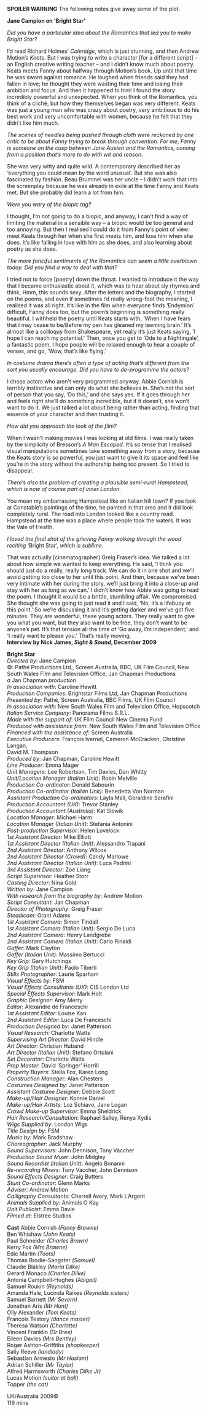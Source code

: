 
**SPOILER WARNING** The following notes give away some of the plot.

**Jane Campion on ‘Bright Star’**

_Did you have a particular idea about the Romantics that led you to make  _Bright Star_?_

I’d read Richard Holmes’ _Coleridge_, which is just stunning, and then Andrew Motion’s _Keats_. But I was trying to write a character [for a different script] – an English creative writing teacher – and I didn’t know much about poetry. Keats meets Fanny about halfway through Motion’s book. Up until that time he was sworn against romance. He laughed when friends said they had fallen in love; he thought they were wasting their time and losing their ambition and focus. And then it happened to him! I found the story incredibly powerful and unexpected. When you think of the Romantics, you think of a cliché, but how they themselves began was very different. Keats was just a young man who was crazy about poetry, very ambitious to do his best work and very uncomfortable with women, because he felt that they didn’t like him much.

_The scenes of needles being pushed through cloth were reckoned by one critic to be about Fanny trying to break through convention. For me, Fanny is someone on the cusp between Jane Austen and the Romantics, coming from a position that’s more to do with wit and reason._

She was very witty and quite wild. A contemporary described her as ‘everything you could mean by the word unusual’. But she was also fascinated by fashion. Beau Brummel was her uncle – I didn’t work that into the screenplay because he was already in exile at the time Fanny and Keats met. But she probably did learn a lot from him.

_Were you wary of the biopic tag?_

I thought, I’m not going to do a biopic, and anyway, I can’t find a way of limiting the material in a sensible way – a biopic would be too general and too annoying. But then I realised I could do it from Fanny’s point of view: meet Keats through her when she first meets him, and lose him when she does. It’s like falling in love with him as she does, and also learning about poetry as  she does.

_The more fanciful sentiments of the Romantics can seem a little overblown today. Did you find a way to deal with that?_

I tried not to force [poetry] down the throat. I wanted to introduce it the way that I became enthusiastic about it, which was to hear about sly rhymes and think, Hmm, this sounds sexy. After the letters and the biography, I started on the poems, and even if sometimes I’d really wrong-foot the meaning, I realised it was all right. It’s like in the film when everyone finds ‘Endymion’ difficult, Fanny does too, but the poem’s beginning is something really beautiful. I withheld the poetry until Keats starts with, ‘When I have fears that I may cease to be/Before my pen has gleaned my teeming brain.’ It’s almost like a soliloquy from Shakespeare, yet really it’s just Keats saying, ‘I hope I can reach my potential.’ Then, once you get to ‘Ode to a Nightingale’, a fantastic poem, I hope people will be relaxed enough to hear a couple of verses, and go, ‘Wow, that’s like flying.’

_In costume drama there’s often a type of acting that’s different from the sort you usually encourage. Did you have to de-programme the actors?_

I chose actors who aren’t very programmed anyway. Abbie Cornish is terribly instinctive and can only do what she believes in. She’s not the sort of person that you say, ‘Do this,’ and she says yes. If it goes through her and feels right she’ll do something incredible, but if it doesn’t, she won’t want to do it. We just talked a lot about being rather than acting, finding that essence of your character and then trusting it.

_How did you approach the look of the film?_

When I wasn’t making movies I was looking at old films. I was really taken by the simplicity of Bresson’s _A Man Escaped_. It’s so tense that I realised visual manipulations sometimes take something away from a story, because the Keats story is so powerful, you just want to give it its space and feel like you’re in the story without the authorship being too present. So I tried to disappear.

_There’s also the problem of creating a plausible semi-rural Hampstead, which is now of course part of inner London._

You mean my embarrassing Hampstead like an Italian hill town? If you look at Constable’s paintings of the time, he painted in that area and it did look completely rural. The road into London looked like a country road. Hampstead at the time was a place where people took the waters. It was the Vale  of Health.

_I loved the final shot of the grieving Fanny walking through the wood reciting_ ‘Bright Star’, _which is sublime._

That was actually [cinematographer] Greig Fraser’s idea. We talked a lot about how simple we wanted to keep everything. He said, ‘I think you should just do a really, really long track. We can do it in one shot and we’ll avoid getting too close to her until this point. And then, because we’ve been very intimate with her during the story, we’ll just bring it into a close-up and stay with her as long as we can.’ I didn’t know how Abbie was going to read the poem. I thought it would be a brittle, stumbling affair. We compromised. She thought she was going to just read it and I said, ‘No, it’s a lifebuoy at this point.’ So we’re discussing it and it’s getting darker and we’ve got five minutes. They are wonderful, these young actors. They really want to give you what you want, but they also want to be free, they don’t want to be anyone’s pet. It’s that tension all the time of ‘Go away, I’m independent,’ and ‘I really want to please you.’ That’s really moving.<br>
**Interview by Nick James, _Sight & Sound_, December 2009**<br>


**Bright Star**<br>
_Directed by_: Jane Campion  
©: Pathé Productions Ltd., Screen Australia, BBC, UK Film Council, New South Wales Film and Television Office, Jan Chapman Productions  
_a_ Jan Chapman _production_  
_In association with_: Caroline Hewitt  
_Production Companies_: Brightstar Films Ltd, Jan Chapman Productions  
_Presented by_: Pathé, Screen Australia, BBC Films, UK Film Council  
_In association with_: New South Wales Film and Television Office, Hopscotch  
_Italian Service Company_: Panorama Films S.R.L.  
_Made with the support of_:  UK Film Council New Cinema Fund  
_Produced with assistance from_:  New South Wales Film and Television Office  
_Financed with the assistance of_: Screen Australia  
_Executive Producers_: François Ivernel, Cameron McCracken, Christine Langan,  
David M. Thompson  
_Produced by_: Jan Chapman, Caroline Hewitt  
_Line Producer_: Emma Mager  
_Unit Managers_: Lee Robertson, Tim Davies, Dan Whitty  
_Unit/Location Manager (Italian Unit)_: Robin Melville  
_Production Co-ordinator_: Donald Sabourin  
_Production Co-ordinator (Italian Unit)_: Benedetta Von Norman  
_Assistant Production Co-ordinators_: Layla Mall, Geraldine Serafini  
_Production Accountant (UK)_: Trevor Stanley  
_Production Accountant (Australia)_: Kat Slowik  
_Location Manager_: Michael Harm  
_Location Manager (Italian Unit)_: Stefania Antonini  
_Post-production Supervisor_: Helen Lovelock  
_1st Assistant Director_: Mike Elliott  
_1st Assistant Director (Italian Unit)_: Alessandro Trapani  
_2nd Assistant Director_: Anthony Wilcox  
_2nd Assistant Director (Crowd)_: Candy Marlowe  
_2nd Assistant Director (Italian Unit)_: Luca Padrini  
_3rd Assistant Director_: Zoe Liang  
_Script Supervisor_: Heather Storr  
_Casting Director_: Nina Gold  
_Written by:_ Jane Campion  
_With research from the biography by_: Andrew Motion  
_Script Consultant_: Jan Chapman  
_Director of Photography_: Greig Fraser  
_Steadicam_: Grant Adams  
_1st Assistant Camera_: Simon Tindall  
_1st Assistant Camera (Italian Unit)_: Sergio De Luca  
_2nd Assistant Camera_: Henry Landgrebe  
_2nd Assistant Camera (Italian Unit)_: Carlo Rinaldi  
_Gaffer_: Mark Clayton  
_Gaffer (Italian Unit)_: Massimo Bertucci  
_Key Grip_: Gary Hutchings  
_Key Grip (Italian Unit)_: Paolo Tiberti  
_Stills Photographer_: Laurie Sparham  
_Visual Effects by_: FSM  
_Visual Effects Consultants (UK)_: CIS London Ltd  
_Special Effects Supervisor_: Mark Holt  
_Graphic Designer_: Amy Merry  
_Editor_: Alexandre de Franceschi  
_1st Assistant Editor_: Louise Kan  
_2nd Assistant Editor_: Luca De Franceschi  
_Production Designed by_: Janet Patterson  
_Visual Research_: Charlotte Watts  
_Supervising Art Director_: David Hindle  
_Art Director_: Christian Huband  
_Art Director (Italian Unit)_: Stefano Ortolani  
_Set Decorator_: Charlotte Watts  
_Prop Master_: David ‘Springer’ Horrill  
_Property Buyers_: Stella Fox, Karen Long  
_Construction Manager_: Alan Chesters  
_Costumes Designed by_: Janet Patterson  
_Assistant Costume Designer_: Debbie Scott  
_Make-up/Hair Designer_: Konnie Daniel  
_Make-up/Hair Artists_: Loz Schiavo, Jane Logan  
_Crowd Make-up Supervisor_: Emma Sheldrick  
_Hair Research/Consultation_: Raphael Salley, Renya Xydis  
_Wigs Supplied by_: London Wigs  
_Title Design by_: FSM  
_Music by_: Mark Bradshaw  
_Choreographer_: Jack Murphy  
_Sound Supervisors_: John Dennison, Tony Vaccher  
_Production Sound Mixer_: John Midgley  
_Sound Recordist (Italian Unit)_: Angelo Bonanni  
_Re-recording Mixers_: Tony Vaccher, John Dennison  
_Sound Effects Designer_: Craig Butters  
_Stunt Co-ordinator_: Glenn Marks  
_Adviser_: Andrew Motion  
_Calligraphy Consultants_: Cherrell Avery, Mark L’Argent  
_Animals Supplied by_: Animals O Kay  
_Unit Publicist_: Emma Davie  
_Filmed at_: Elstree Studios

**Cast**
Abbie Cornish _(Fanny Brawne)_  
Ben Whishaw _(John Keats)_  
Paul Schneider _(Charles Brown)_  
Kerry Fox _(Mrs Brawne)_  
Edie Martin _(Toots)_  
Thomas Brodie-Sangster _(Samuel)_  
Claudie Blakley _(Maria Dilke)_  
Gerard Monaco _(Charles Dilke)_  
Antonia Campbell-Hughes _(Abigail)_  
Samuel Roukin _(Reynolds)_  
Amanda Hale, Lucinda Raikes _(Reynolds sisters)_  
Samuel Barnett _(Mr Severn)_  
Jonathan Aris _(Mr Hunt)_  
Olly Alexander _(Tom Keats)_  
Francois Testory _(dance master)_  
Theresa Watson _(Charlotte)_  
Vincent Franklin _(Dr Bree)_  
Eileen Davies _(Mrs Bentley)_  
Roger Ashton-Griffiths _(shopkeeper)_  
Sally Reeve _(landlady)_  
Sebastian Armesto _(Mr Haslam)_  
Adrian Schiller _(Mr Taylor)_  
Alfred Harmsworth _(Charles Dilke Jr)_  
Lucas Motion _(suitor at ball)_  
Topper _(the cat)_<br>

UK/Australia 2009©<br>
119 mins<br>
<!--stackedit_data:
eyJoaXN0b3J5IjpbLTEzODMxNTU0NDddfQ==
-->